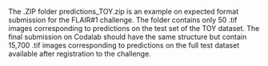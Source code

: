 The .ZIP folder predictions_TOY.zip is an example on expected format submission for the FLAIR#1 challenge. 
The folder contains only 50 .tif images corresponding to predictions on the test set of the TOY dataset.
The final submission on Codalab should have the same structure but contain 15,700 .tif images corresponding to predictions on the full test dataset available after registration to the challenge.